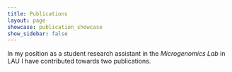 ```yaml
---
title: Publications
layout: page
showcase: publication_showcase
show_sidebar: false
---
```


In my position as a student research assistant in the *Microgenomics Lab* in LAU I have contributed towards two publications.
